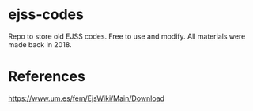 # ejss-codes
Repo to store old EJSS codes. Free to use and modify. All materials were made back in 2018.

# References
https://www.um.es/fem/EjsWiki/Main/Download
